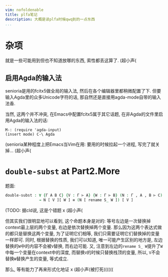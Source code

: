```yaml
---
vim: nofoldenable
title: plfa笔记
description: 大概是读plfa时候qwq到的一点东西
...
```


# 杂项

就是一些可能用到但也不知道放哪的东西, 索性都丢这算了. (超小声(

## 启用Agda的输入法

senioria是用的fcitx5做全局的输入法, 然后在各个编辑器里都稍微配置了下.
但要输入Agda里的众多Unicode字符的话, 那自然还是直接用agda-mode自带的输入法香.

当然, 这两个并不冲突, 在Emacs中配置fcitx5属于其它话题, 在非Agda的文件里启用Agda的输入法的话:

``` { .text .number-lines }
M-: (require 'agda-input)
(insert mode) C-\ Agda
```

(senioria某种程度上把Emacs当Vim在用: 要用的时候拉起一个进程, 写完了就关掉... (超小声(

# `double-subst` at Part2.More

题面:

``` agda
double-subst : ∀ {Γ A B C} {V : Γ ⊢ A} {W : Γ ⊢ B} (N : Γ , A , B ⊢ C)
               → N [ V ][ W ] ≡ (N [ rename S_ W ]) [ V ]
```

(TODO: 据cld说, 这是个错题 x (超小声(

但其实我们很明显地可以看到, 这个命题本身是对的:
等号左边是一次替换掉context最上层的两个变量, 右边是依次替换掉两个变量.
那么因为这两个表达式做的都只是替换这两个变量, 为了证明它们相等, 我们只需要证明它们替换掉的变量一样即可.
同时, 根据替换的性质, 我们可以知道, 唯一可能产生区别的地方是, 左边替换的`W`中的内容不会被`V`替换, 而右边可能.
又, 注意到左边的`rename S_ W`提升了`W`中每一个变量在context中的深度, 而替换`V`的时候只替换栈顶的变量,
所以, `V`不会替换`W`替换产生的变量, 等式成立.

那么, 等有能力了再来形式化地证 x (超小声(被打死((((((

